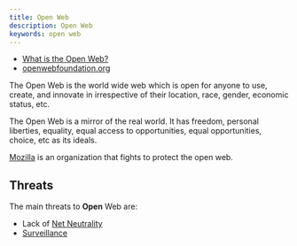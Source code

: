 ```yaml
---
title: Open Web
description: Open Web
keywords: open web
---
```

* [What is the Open Web?](http://tantek.com/2010/281/b1/what-is-the-open-web)
* [openwebfoundation.org](http://www.openwebfoundation.org/)

The Open Web is the world wide web which is open for anyone to use, create, and innovate in irrespective of their location, race, gender, economic status, etc.

The Open Web is a mirror of the real world. It has freedom, personal liberties, equality, equal access to opportunities, equal opportunities, choice, etc as its ideals.

[Mozilla](http://mozilla.org/) is an organization that fights to protect the open web.

## Threats ##
The main threats to **Open** Web are:
* Lack of [Net Neutrality](/net-neutrality/)
* [Surveillance](/surveillance/)
